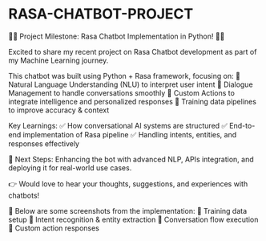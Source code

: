 # RASA-CHATBOT-PROJECT
🤖💬 Project Milestone: Rasa Chatbot Implementation in Python! 💬🤖

Excited to share my recent project on Rasa Chatbot development as part of my Machine Learning journey. 

This chatbot was built using Python + Rasa framework, focusing on:
 🔹 Natural Language Understanding (NLU) to interpret user intent
 🔹 Dialogue Management to handle conversations smoothly
 🔹 Custom Actions to integrate intelligence and personalized responses
 🔹 Training data pipelines to improve accuracy & context

Key Learnings:
 ✅ How conversational AI systems are structured
 ✅ End-to-end implementation of Rasa pipeline
 ✅ Handling intents, entities, and responses effectively

📌 Next Steps: Enhancing the bot with advanced NLP, APIs integration, and deploying it for real-world use cases.

👉 Would love to hear your thoughts, suggestions, and experiences with chatbots!

📸 Below are some screenshots from the implementation:
 🔹 Training data setup
 🔹 Intent recognition & entity extraction
 🔹 Conversation flow execution
 🔹 Custom action responses
